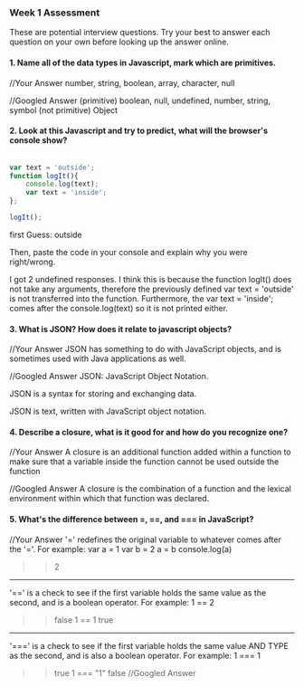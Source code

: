 ### Week 1 Assessment

These are potential interview questions. Try your best to answer each question on your own before looking up the answer online.

#### 1. Name all of the data types in Javascript, mark which are primitives.

  //Your Answer
  number, string, boolean, array, character, null

  //Googled Answer
  (primitive) boolean, null, undefined, number, string, symbol
  (not primitive) Object

#### 2. Look at this Javascript and try to predict, what will the browser's console show?

``` javascript

var text = 'outside';
function logIt(){
    console.log(text);
    var text = 'inside';
};

logIt();

```

first Guess: outside


Then, paste the code in your console and explain why you were right/wrong.

I got 2 undefined responses. I think this is because the function logIt() does not
take any arguments, therefore the previously defined var text = 'outside' is not
transferred into the function. Furthermore, the var text = 'inside'; comes after
the console.log(text) so it is not printed either.

#### 3. What is JSON? How does it relate to javascript objects?

  //Your Answer
  JSON has something to do with JavaScript objects, and is sometimes used with Java applications as well.

  //Googled Answer
  JSON: JavaScript Object Notation.

  JSON is a syntax for storing and exchanging data.

  JSON is text, written with JavaScript object notation.

#### 4. Describe a closure, what is it good for and how do you recognize one?

  //Your Answer
  A closure is an additional function added within a function to make sure that a variable inside the function cannot be used outside the function

  //Googled Answer
   A closure is the combination of a function and the lexical environment within which that function was declared.

#### 5. What's the difference between =, ==, and === in JavaScript?

  //Your Answer
  '=' redefines the original variable to whatever comes after the '='. For example:
  var a = 1
  var b = 2
  a = b
  console.log(a)
  >>2
  -----------------
  '==' is a check to see if the first variable holds the same value as the second, and is a boolean operator. For example:
  1 == 2
  >>false
  1 == 1
  >>true
  -----------------
  '===' is a check to see if the first variable holds the same value AND TYPE as the second, and is also a boolean operator.
  For example:
  1 === 1
  >>true
  1 === "1"
  >>false
  //Googled Answer
